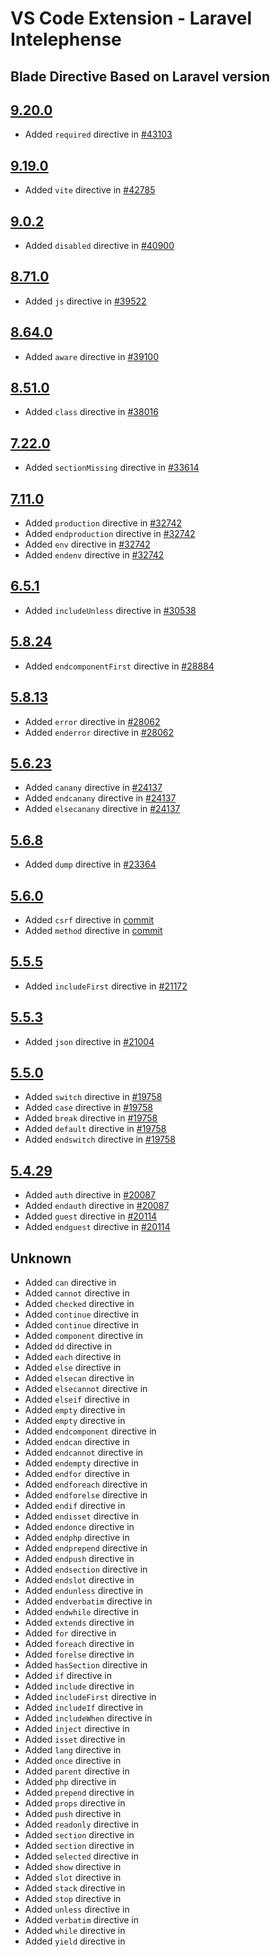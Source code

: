 # VS Code Extension - Laravel Intelephense

## Blade Directive Based on Laravel version

## [9.20.0](https://github.com/laravel/framework/releases/tag/v9.20.0)

-   Added `required` directive in [#43103](https://github.com/laravel/framework/pull/43103)

## [9.19.0](https://github.com/laravel/framework/releases/tag/v9.19.0)

-   Added `vite` directive in [#42785](https://github.com/laravel/framework/pull/42785)

## [9.0.2](https://github.com/laravel/framework/releases/tag/v9.0.2)

-   Added `disabled` directive in [#40900](https://github.com/laravel/framework/pull/40900)

## [8.71.0](https://github.com/laravel/framework/releases/tag/v8.71.0)

-   Added `js` directive in [#39522](https://github.com/laravel/framework/pull/39522)

## [8.64.0](https://github.com/laravel/framework/releases/tag/v8.64.0)

-   Added `aware` directive in [#39100](https://github.com/laravel/framework/pull/39100)

## [8.51.0](https://github.com/laravel/framework/releases/tag/v8.51.0)

-   Added `class` directive in [#38016](https://github.com/laravel/framework/pull/38016)

## [7.22.0](https://github.com/laravel/framework/releases/tag/v7.22.0)

-   Added `sectionMissing` directive in [#33614](https://github.com/laravel/framework/pull/33614)

## [7.11.0](https://github.com/laravel/framework/releases/tag/v7.11.0)

-   Added `production` directive in [#32742](https://github.com/laravel/framework/pull/32742)
-   Added `endproduction` directive in [#32742](https://github.com/laravel/framework/pull/32742)
-   Added `env` directive in [#32742](https://github.com/laravel/framework/pull/32742)
-   Added `endenv` directive in [#32742](https://github.com/laravel/framework/pull/32742)

## [6.5.1](https://github.com/laravel/framework/releases/tag/v6.5.1)

-   Added `includeUnless` directive in [#30538](https://github.com/laravel/framework/pull/30538)

## [5.8.24](https://github.com/laravel/framework/releases/tag/v5.8.24)

-   Added `endcomponentFirst` directive in [#28884](https://github.com/laravel/framework/pull/28884)

## [5.8.13](https://github.com/laravel/framework/releases/tag/v5.8.13)

-   Added `error` directive in [#28062](https://github.com/laravel/framework/pull/28062)
-   Added `enderror` directive in [#28062](https://github.com/laravel/framework/pull/28062)

## [5.6.23](https://github.com/laravel/framework/releases/tag/v5.6.23)

-   Added `canany` directive in [#24137](https://github.com/laravel/framework/pull/24137)
-   Added `endcanany` directive in [#24137](https://github.com/laravel/framework/pull/24137)
-   Added `elsecanany` directive in [#24137](https://github.com/laravel/framework/pull/24137)

## [5.6.8](https://github.com/laravel/framework/releases/tag/v5.6.8)

-   Added `dump` directive in [#23364](https://github.com/laravel/framework/pull/23364)

## [5.6.0](https://github.com/laravel/framework/releases/tag/v5.6.0)

-   Added `csrf` directive in [commit](https://github.com/laravel/framework/commit/5f1984421af096ef21b7d2011949a233849d4ee3)
-   Added `method` directive in [commit](https://github.com/laravel/framework/commit/5f1984421af096ef21b7d2011949a233849d4ee3)

## [5.5.5](https://github.com/laravel/framework/releases/tag/v5.5.5)

-   Added `includeFirst` directive in [#21172](https://github.com/laravel/framework/pull/21172)

## [5.5.3](https://github.com/laravel/framework/releases/tag/v5.5.3)

-   Added `json` directive in [#21004](https://github.com/laravel/framework/pull/21004)

## [5.5.0](https://github.com/laravel/framework/releases/tag/v5.5.0)

-   Added `switch` directive in [#19758](https://github.com/laravel/framework/pull/19758)
-   Added `case` directive in [#19758](https://github.com/laravel/framework/pull/19758)
-   Added `break` directive in [#19758](https://github.com/laravel/framework/pull/19758)
-   Added `default` directive in [#19758](https://github.com/laravel/framework/pull/19758)
-   Added `endswitch` directive in [#19758](https://github.com/laravel/framework/pull/19758)

## [5.4.29](https://github.com/laravel/framework/releases/tag/v5.4.29)

-   Added `auth` directive in [#20087](https://github.com/laravel/framework/pull/20087)
-   Added `endauth` directive in [#20087](https://github.com/laravel/framework/pull/20087)
-   Added `guest` directive in [#20114](https://github.com/laravel/framework/pull/20114)
-   Added `endguest` directive in [#20114](https://github.com/laravel/framework/pull/20114)

## Unknown

-   Added `can` directive in
-   Added `cannot` directive in
-   Added `checked` directive in
-   Added `continue` directive in
-   Added `continue` directive in
-   Added `component` directive in
-   Added `dd` directive in
-   Added `each` directive in
-   Added `else` directive in
-   Added `elsecan` directive in
-   Added `elsecannot` directive in
-   Added `elseif` directive in
-   Added `empty` directive in
-   Added `empty` directive in
-   Added `endcomponent` directive in
-   Added `endcan` directive in
-   Added `endcannot` directive in
-   Added `endempty` directive in
-   Added `endfor` directive in
-   Added `endforeach` directive in
-   Added `endforelse` directive in
-   Added `endif` directive in
-   Added `endisset` directive in
-   Added `endonce` directive in
-   Added `endphp` directive in
-   Added `endprepend` directive in
-   Added `endpush` directive in
-   Added `endsection` directive in
-   Added `endslot` directive in
-   Added `endunless` directive in
-   Added `endverbatim` directive in
-   Added `endwhile` directive in
-   Added `extends` directive in
-   Added `for` directive in
-   Added `foreach` directive in
-   Added `forelse` directive in
-   Added `hasSection` directive in
-   Added `if` directive in
-   Added `include` directive in
-   Added `includeFirst` directive in
-   Added `includeIf` directive in
-   Added `includeWhen` directive in
-   Added `inject` directive in
-   Added `isset` directive in
-   Added `lang` directive in
-   Added `once` directive in
-   Added `parent` directive in
-   Added `php` directive in
-   Added `prepend` directive in
-   Added `props` directive in
-   Added `push` directive in
-   Added `readonly` directive in
-   Added `section` directive in
-   Added `section` directive in
-   Added `selected` directive in
-   Added `show` directive in
-   Added `slot` directive in
-   Added `stack` directive in
-   Added `stop` directive in
-   Added `unless` directive in
-   Added `verbatim` directive in
-   Added `while` directive in
-   Added `yield` directive in


